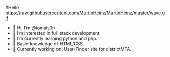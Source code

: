 #Hello https://raw.githubusercontent.com/MartinHeinz/MartinHeinz/master/wave.gif

- 👋 Hi, I’m @tomals0n
- 👀 I’m interested in full stack development.
- 🌱 I’m currently learning python and php.
- 🎈 Basic knowledge of HTML/CSS.
- 💼 Currently working on: User-Finder site for districtMTA.

<!---
tomals0n/tomals0n is a ✨ special ✨ repository because its `README.md` (this file) appears on your GitHub profile.
You can click the Preview link to take a look at your changes.
--->
